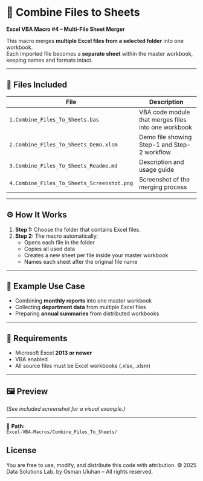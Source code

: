 # 📂 Combine Files to Sheets

**Excel VBA Macro #4 – Multi-File Sheet Merger**

This macro merges **multiple Excel files from a selected folder** into one workbook.  
Each imported file becomes a **separate sheet** within the master workbook, keeping names and formats intact.

---

## 🧩 Files Included

| File | Description |
|------|--------------|
| `1.Combine_Files_To_Sheets.bas` | VBA code module that merges files into one workbook |
| `2.Combine_Files_To_Sheets_Demo.xlsm` | Demo file showing Step-1 and Step-2 workflow |
| `3.Combine_Files_To_Sheets_Readme.md` | Description and usage guide |
| `4.Combine_Files_To_Sheets_Screenshot.png` | Screenshot of the merging process |

---

## ⚙️ How It Works
1. **Step 1:** Choose the folder that contains Excel files.  
2. **Step 2:** The macro automatically:
   - Opens each file in the folder  
   - Copies all used data  
   - Creates a new sheet per file inside your master workbook  
   - Names each sheet after the original file name  

---

## 🧠 Example Use Case
- Combining **monthly reports** into one master workbook  
- Collecting **department data** from multiple Excel files  
- Preparing **annual summaries** from distributed workbooks  

---

## 🧾 Requirements
- Microsoft Excel **2013 or newer**  
- VBA enabled  
- All source files must be Excel workbooks (.xlsx, .xlsm)

---

## 🖼️ Preview
*(See included screenshot for a visual example.)*

---

📂 **Path:**  
`Excel-VBA-Macros/Combine_Files_To_Sheets/`

## License
You are free to use, modify, and distribute this code with attribution.
© 2025 Data Solutions Lab. by Osman Uluhan – All rights reserved.
